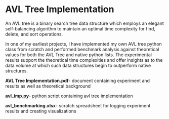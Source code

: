 # AVL Tree Implementation

An AVL tree is a binary search tree data structure which employs an elegant self-balancing algorithm to maintain an optimal time complexity for find, delete, and sort operations.

In one of my earliest projects, I have implemented my own AVL tree python class from scratch and performed benchmark analysis against theoretical values for both the AVL Tree and native python lists. The experimental results support the theoretical time complexities and offer insights as to the data volume at which such data structures begin to outperform native structures.

<b>AVL Tree Implementation.pdf</b>- document containing experiment and results as well as theoretical background

<b>avl_imp.py</b>- python script containing avl tree implementation 

<b>avl_benchmarking.xlsx</b>- scratch spreadsheet for logging experiment results and creating visualizations
